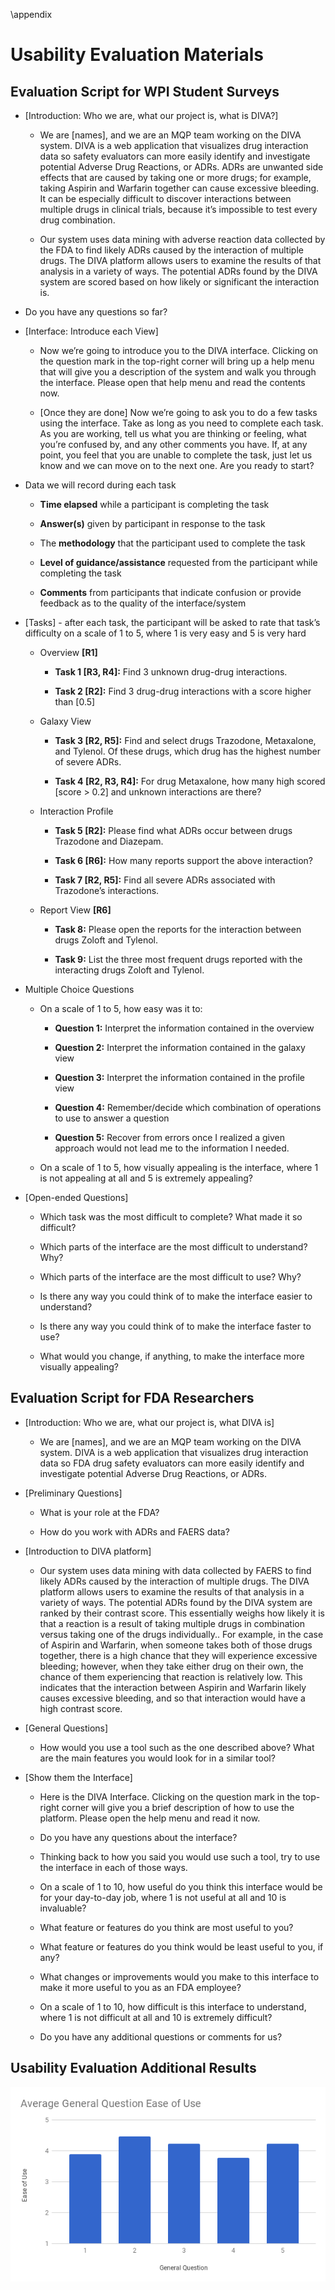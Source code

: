 \appendix

# Usability Evaluation Materials

## Evaluation Script for WPI Student Surveys

-   \[Introduction: Who we are, what our project is, what is DIVA?\]

    -   We are \[names\], and we are an MQP team working on the DIVA
        system. DIVA is a web application that visualizes drug
        interaction data so safety evaluators can more easily identify
        and investigate potential Adverse Drug Reactions, or ADRs.
        ADRs are unwanted side effects that are caused by taking one
        or more drugs; for example, taking Aspirin and Warfarin
        together can cause excessive bleeding. It can be especially
        difficult to discover interactions between multiple drugs in
        clinical trials, because it’s impossible to test every drug
        combination.

    -   Our system uses data mining with adverse reaction data collected
        by the FDA to find likely ADRs caused by the interaction of
        multiple drugs. The DIVA platform allows users to examine the
        results of that analysis in a variety of ways. The potential
        ADRs found by the DIVA system are scored based on how likely
        or significant the interaction is.

-   Do you have any questions so far?

-   \[Interface: Introduce each View\]

    -   Now we’re going to introduce you to the DIVA interface. Clicking
        on the question mark in the top-right corner will bring up a
        help menu that will give you a description of the system and
        walk you through the interface. Please open that help menu and
        read the contents now.

    -   \[Once they are done\] Now we’re going to ask you to do a few
        tasks using the interface. Take as long as you need to
        complete each task. As you are working, tell us what you are
        thinking or feeling, what you’re confused by, and any other
        comments you have. If, at any point, you feel that you are
        unable to complete the task, just let us know and we can move
        on to the next one. Are you ready to start?

-   Data we will record during each task

    -   **Time elapsed** while a participant is completing the task

    -   **Answer(s)** given by participant in response to the task

    -   The **methodology** that the participant used to complete the
        task

    -   **Level of guidance/assistance** requested from the participant
        while completing the task

    -   **Comments** from participants that indicate confusion or
        provide feedback as to the quality of the interface/system

-   \[Tasks\] - after each task, the participant will be asked to rate
    that task’s difficulty on a scale of 1 to 5, where 1 is very easy
    and 5 is very hard

    -   Overview **\[R1\]**

        -   **Task 1 \[R3, R4\]:** Find 3 unknown drug-drug interactions.

        -   **Task 2 \[R2\]:** Find 3 drug-drug interactions with a score
            higher than \[0.5\]

    -   Galaxy View

        -   **Task 3 \[R2, R5\]:** Find and select drugs Trazodone, Metaxalone,
            and Tylenol. Of these drugs, which drug has the highest
            number of severe ADRs.

        -   **Task 4 \[R2, R3, R4\]:** For drug Metaxalone, how many high scored
            \[score &gt; 0.2\] and unknown interactions are there?

    -   Interaction Profile

        -   **Task 5 \[R2\]:** Please find what ADRs occur between drugs
            Trazodone and Diazepam.

        -   **Task 6 \[R6\]:** How many reports support the above interaction?

        -   **Task 7 \[R2, R5\]:** Find all severe ADRs associated with
            Trazodone’s interactions.

    -   Report View **\[R6\]**

        -   **Task 8:** Please open the reports for the interaction between drugs
            Zoloft and Tylenol.

        -   **Task 9:** List the three most frequent drugs reported with the
            interacting drugs Zoloft and Tylenol.

-   Multiple Choice Questions

    -   On a scale of 1 to 5, how easy was it to:

        -   **Question 1:** Interpret the information contained in the overview

        -   **Question 2:** Interpret the information contained in the galaxy view

        -   **Question 3:** Interpret the information contained in the profile view

        -   **Question 4:** Remember/decide which combination of operations to use to
            answer a question

        -   **Question 5:** Recover from errors once I realized a given approach would
            not lead me to the information I needed.

    -   On a scale of 1 to 5, how visually appealing is the interface,
        where 1 is not appealing at all and 5 is extremely appealing?

-   \[Open-ended Questions\]

    -   Which task was the most difficult to complete? What made it so
        difficult?

    -   Which parts of the interface are the most difficult to
        understand? Why?

    -   Which parts of the interface are the most difficult to use? Why?

    -   Is there any way you could think of to make the interface easier
        to understand?

    -   Is there any way you could think of to make the interface faster
        to use?

    -   What would you change, if anything, to make the interface more
        visually appealing?

## Evaluation Script for FDA Researchers

-   \[Introduction: Who we are, what our project is, what DIVA is\]

    -   We are \[names\], and we are an MQP team working on the DIVA
        system. DIVA is a web application that visualizes drug
        interaction data so FDA drug safety evaluators can more easily
        identify and investigate potential Adverse Drug Reactions, or
        ADRs.

-   \[Preliminary Questions\]

    -   What is your role at the FDA?

    -   How do you work with ADRs and FAERS data?

-   \[Introduction to DIVA platform\]

    -   Our system uses data mining with data collected by FAERS to find
        likely ADRs caused by the interaction of multiple drugs. The
        DIVA platform allows users to examine the results of that
        analysis in a variety of ways. The potential ADRs found by the
        DIVA system are ranked by their contrast score. This
        essentially weighs how likely it is that a reaction is a
        result of taking multiple drugs in combination versus taking
        one of the drugs individually.. For example, in the case of
        Aspirin and Warfarin, when someone takes both of those drugs
        together, there is a high chance that they will experience
        excessive bleeding; however, when they take either drug on
        their own, the chance of them experiencing that reaction is
        relatively low. This indicates that the interaction between
        Aspirin and Warfarin likely causes excessive bleeding, and so
        that interaction would have a high contrast score.

-   \[General Questions\]

    -   How would you use a tool such as the one described above? What
        are the main features you would look for in a similar tool?

-   \[Show them the Interface\]

    -   Here is the DIVA Interface. Clicking on the question mark in the
        top-right corner will give you a brief description of how to
        use the platform. Please open the help menu and read it now.

    -   Do you have any questions about the interface?

    -   Thinking back to how you said you would use such a tool, try to
        use the interface in each of those ways.

    -   On a scale of 1 to 10, how useful do you think this interface
        would be for your day-to-day job, where 1 is not useful at all
        and 10 is invaluable?

    -   What feature or features do you think are most useful to you?

    -   What feature or features do you think would be least useful to
        you, if any?

    -   What changes or improvements would you make to this interface to
        make it more useful to you as an FDA employee?

    -   On a scale of 1 to 10, how difficult is this interface to
        understand, where 1 is not difficult at all and 10 is
        extremely difficult?

    -   Do you have any additional questions or comments for us?

## Usability Evaluation Additional Results

![Average Ease of Use for Each General Question](generalEaseOfUseChart.png)


